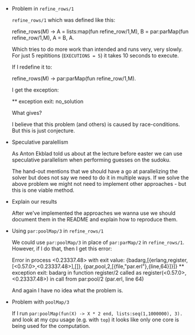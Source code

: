 * Problem in `refine_rows/1`

  `refine_rows/1` which was defined like this:

    refine_rows(M) ->
        A = lists:map(fun refine_row/1,M),
        B = par:parMap(fun refine_row/1,M),
        A = B,
        A.

  Which tries to do more work than intended and runs very, very slowly.
  For just 5 repititions (`EXECUTIONS = 5`) it takes 10 seconds to
  execute.

  If I redefine it to:

    refine_rows(M) ->
        par:parMap(fun refine_row/1,M).

  I get the exception:

    ** exception exit: no_solution

  What gives?

  I believe that this problem (and others) is caused by race-conditions.
  But this is just conjecture.

* Speculative paralellism

  As Anton Ekblad told us about at the lecture before easter
  we can use speculative parallelism when performing guesses
  on the sudoku.

  The hand-out mentions that we should have a go at parallelizing
  the solver but does not say we need to do it in multiple ways.
  If we solve the above problem we might not need to implement
  other approaches - but this is one viable method.

* Explain our results

  After we've implemented the approaches we wanna use we should
  document them in the README and explain how to reproduce them.

* Using `par:poolMap/3` in `refine_rows/1`

  We could use `par:poolMap/3` in place of `par:parMap/2` in
  `refine_rows/1`. However, if I do that, then I get this error:

    Error in process <0.23337.48> with exit value:
    {badarg,[{erlang,register,[<0.57.0>,<0.23337.48>],[]},
             {par,pool,2,[{file,"par.erl"},{line,64}]}]}
    ** exception exit: badarg
         in function  register/2
            called as register(<0.57.0>,<0.23337.48>)
         in call from par:pool/2 (par.erl, line 64)

  And again I have no idea what the problem is.

* Problem with `poolMap/3`

  If I run `par:poolMap(fun(X) -> X * 2 end, lists:seq(1,1000000), 3).`
  and look at my cpu usage (e.g. with `top`) it looks like only one
  core is being used for the computation.
